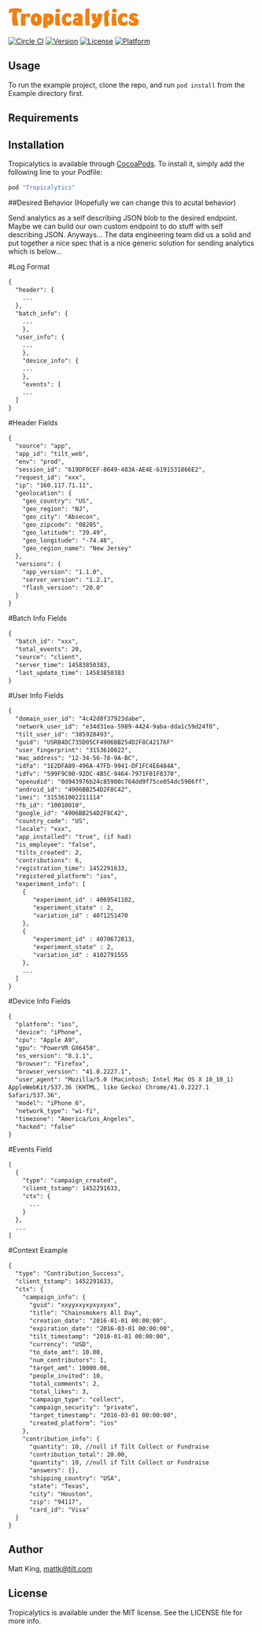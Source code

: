 ![alt tag](Logo/Tropicalytics.png)

[![Circle CI](https://circleci.com/gh/tilteng/Tropicalytics.svg?style=svg&circle-token=dca7bd1600e74f147788ee906e73aedae47e88bf)](https://circleci.com/gh/tilteng/Tropicalytics)
[![Version](https://img.shields.io/cocoapods/v/Tropicalytics.svg?style=flat)](http://cocoapods.org/pods/Tropicalytics)
[![License](https://img.shields.io/cocoapods/l/Tropicalytics.svg?style=flat)](http://cocoapods.org/pods/Tropicalytics)
[![Platform](https://img.shields.io/cocoapods/p/Tropicalytics.svg?style=flat)](http://cocoapods.org/pods/Tropicalytics)

## Usage

To run the example project, clone the repo, and run `pod install` from the Example directory first.

## Requirements

## Installation

Tropicalytics is available through [CocoaPods](http://cocoapods.org). To install
it, simply add the following line to your Podfile:

```ruby
pod "Tropicalytics"
```

##Desired Behavior (Hopefully we can change this to acutal behavior)

Send analytics as a self describing JSON blob to the desired endpoint. Maybe we can build our own custom endpoint to do stuff with self describing JSON.
Anyways... The data engineering team did us a solid and put together a nice spec that is a nice generic solution for sending analytics which is below...

#Log Format
```
{
  "header": {
    ... 
  },
  "batch_info": {
    ...
	},
  "user_info": {
    ...
	},
	"device_info": {
    ...
	},
	"events": [
    ... 
  ]
}
```

#Header Fields

```
{
  "source": "app",
  "app_id": "tilt_web",
  "env": "prod",  
  "session_id": "619DF0CEF-8649-483A-AE4E-6191531866E2",
  "request_id": "xxx",
  "ip": "160.117.71.11",
  "geolocation": {
    "geo_country": "US",
  	"geo_region": "NJ",
  	"geo_city": "Absecon",
  	"geo_zipcode": "08205",
  	"geo_latitude": "39.49",
  	"geo_longitude": "-74.48",
  	"geo_region_name": "New Jersey"
  },
  "versions": {
  	"app_version": "1.1.0",
  	"server_version": "1.2.1",
  	"flash_version": "20.0"
  }
}
```

#Batch Info Fields
```
{
  "batch_id": "xxx",
  "total_events": 20,
  "source": "client",
  "server_time": 14583850383,
  "last_update_time": 14583850383
}
```

#User Info Fields

```
{
  "domain_user_id": "4c42d8f37923dabe",
  "network_user_id": "e34d31ea-5989-4424-9aba-dda1c59d24f0",
  "tilt_user_id": "385928493",
  "guid": "USRB4DC735D05CF4906BB254D2F8C42176F"
  "user_fingerprint": "3153610022",
  "mac_address": "12-34-56-78-9A-BC",
  "idfa": "1E2DFA89-496A-47FD-9941-DF1FC4E6484A",
  "idfv": "599F9C00-92DC-4B5C-9464-7971F01F8370",
  "openudid": "0d943976b24c85900c764dd9f75ce054dc5986ff",
  "android_id": "4906BB254D2F8C42",
  "imei": "315361002211114"
  "fb_id": "10010010",
  "google_id": "4906BB254D2F8C42",
  "country_code": "US",
  "locale": "xxx",
  "app_installed": "true", (if had)
  "is_employee": "false",
  "tilts_created": 2,
  "contributions": 6,
  "registration_time": 1452291633,
  "registered_platform": "ios",
  "experiment_info": [
    {
       "experiment_id" : 4069541102,
       "experiment_state" : 2,
       "variation_id" : 4071251470
    },
    {
       "experiment_id" : 4070672813,
       "experiment_state" : 2,
       "variation_id" : 4102791555
    },
    ...
  ]
}
```

#Device Info Fields

```
{
  "platform": "ios",
  "device": "iPhone",
  "cpu": "Apple A9",
  "gpu": "PowerVR GX6450",
  "os_version": "8.1.1",
  "browser": "Firefox",
  "browser_version": "41.0.2227.1",
  "user_agent": "Mozilla/5.0 (Macintosh; Intel Mac OS X 10_10_1) AppleWebKit/537.36 (KHTML, like Gecko) Chrome/41.0.2227.1 Safari/537.36",
  "model": "iPhone 6",
  "network_type": "wi-fi",
  "timezone": "America/Los_Angeles",
  "hacked": "false"
}
```

#Events Field

```
[
  {
    "type": "campaign_created",
    "client_tstamp": 1452291633,
    "ctx": {
      ...
    }
  },
  ...
]
```

#Context Example

```
{
  "type": "Contribution_Success",
  "client_tstamp": 1452291633,
  "ctx": {
    "campaign_info": {
      "guid": "xxyyxxyxyxyxyxx",
      "title": "Chainsmokers All Day",
      "creation_date": "2016-01-01 00:00:00",
      "expiration_date": "2016-03-01 00:00:00",
      "tilt_timestamp": "2016-01-01 00:00:00",
      "currency": "USD",
      "to_date_amt": 10.00,
      "num_contributors": 1,
      "target_amt": 10000.00,
      "people_invited": 10,
      "total_comments": 2,
      "total_likes": 3,
      "campaign_type": "collect",
      "campaign_security": "private",
      "target_timestamp": "2016-03-01 00:00:00",
      "created_platform": "ios"
    },
    "contribution_info": {   
      "quantity": 10, //null if Tilt Collect or Fundraise
      "contribution_total": 20.00,
      "quantity": 10, //null if Tilt Collect or Fundraise
      "answers": {},
      "shipping_country": "USA",
      "state": "Texas",
      "city": "Houston",
      "zip": "94117",
      "card_id": "Visa"
  }
}
```



## Author

Matt King, mattk@tilt.com

## License

Tropicalytics is available under the MIT license. See the LICENSE file for more info.
